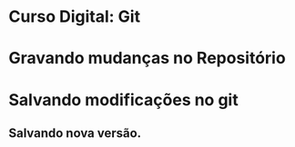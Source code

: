 # Curso Digital: Git

# Gravando mudanças no Repositório 

# Salvando modificações no git
## Salvando nova versão.